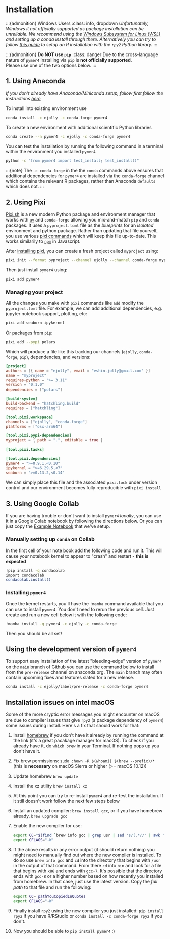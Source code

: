 # Installation

:::{admonition} Windows Users
:class: info, dropdown
*Unfortunately, Windows it not officially supported as package installation can be unreliable. We recommend using the [Windows Subsystem for Linux (WSL)](https://learn.microsoft.com/en-us/windows/wsl/install) and setting up a conda install through there. Alternatively you can try to follow [this guide](https://joonro.github.io/blog/posts/install-rpy2-windows-10/) to setup an R installation with the `rpy2` Python library.*
:::

:::{admonition} **Do NOT use `pip`**
:class: danger
Due to the cross-language nature of `pymer4` installing via `pip` is **not officially supported**.  
Please use one of the two options below.
:::

## 1. Using Anaconda

*If you don't already have Anaconda/Miniconda setup, follow first follow the instructions [here](https://www.anaconda.com/docs/getting-started/miniconda/install)*


To install into existing environment use

```bash
conda install -c ejolly -c conda-forge pymer4
```

To create a new environment with additional scientific Python libraries

```bash
conda create --n pymer4 -c ejolly -c conda-forge pymer4
```

You can test the installation by running the following command in a terminal within the environment you installed `pymer4`

```bash
python -c "from pymer4 import test_install; test_install()"
```

:::{note}
The `-c conda-forge` in the the `conda` commands above ensures that additional dependencies for `pymer4` are installed via the `conda-forge` channel which contains the relevant R packages, rather than Anaconda `defaults` which does not.
:::

## 2. Using Pixi

[Pixi.sh](https://pixi.sh/latest/python/tutorial/) is a new modern Python package and environment manager that works with [`uv`]() and `conda-forge` allowing you mix-and-match `pip` and `conda` packages. It uses a `pyproject.toml` file as the *blueprints* for an *isolated* environment and python package. Rather than updating that file yourself, you use various [pixi commands](../development/design.md#additional-pixi-commands) which will keep this file up-to-date. This works similarily to [`npm`](https://www.npmjs.com/) in Javascript.

After [installing pixi](https://pixi.sh/latest/#installation), you can create a fresh project called `myproject` using:

```bash
pixi init --format pyproject --channel ejolly --channel conda-forge myproject
```

Then just install `pymer4` using:

```bash
pixi add pymer4
```

### Managing your project

All the changes you make with `pixi` commands like `add` modify the `pyproject.toml` file. For example, we can add additional dependencies, e.g. jupyter notebook support, plotting, etc:

```bash
pixi add seaborn ipykernel
```

Or packages from `pip`:

```bash
pixi add --pypi polars
```

Which will produce a file like this tracking our channels (`ejolly`, `conda-forge`, `pip`), dependencies, and versions:

```toml
[project]
authors = [{ name = "ejolly", email = "eshin.jolly@gmail.com" }]
name = "myproject"
requires-python = ">= 3.11"
version = "0.1.0"
dependencies = ["polars"]

[build-system]
build-backend = "hatchling.build"
requires = ["hatchling"]

[tool.pixi.workspace]
channels = ["ejolly", "conda-forge"]
platforms = ["osx-arm64"]

[tool.pixi.pypi-dependencies]
myproject = { path = ".", editable = true }

[tool.pixi.tasks]

[tool.pixi.dependencies]
pymer4 = ">=0.9.1,<0.10"
ipykernel = ">=6.29.5,<7"
seaborn = ">=0.13.2,<0.14"
```

We can simply place this file and the associated `pixi.lock` under version control and our environment becomes fully reproducible with `pixi install`


## 3. Using Google Collab

If you are having trouble or don't want to install `pymer4` *locally*, you can use it in a Google Colab notebook by following the directions below. Or you can just copy the [Example Notebook](https://colab.research.google.com/drive/19D15LAid9GgqSm9kU_TXy9ERUM7mBvnN?usp=sharing) that we've setup. 


### Manually setting up `conda` on Collab 

In the first cell of your note book add the following code and run it. This will cause your notebook kernel to appear to "crash" and restart - **this is expected**

```bash
!pip install -q condacolab
import condacolab
condacolab.install()
```

### Installing `pymer4`

Once the kernel restarts, you'll have the `!mamba` command available that you can use to install `pymer4`. You don't need to rerun the previous cell. Just create and run a new cell below it with the following code:

```bash
!mamba install -q pymer4 -c ejolly -c conda-forge
```

Then you should be all set!

## Using the development version of `pymer4`

To support easy installation of the latest "bleeding-edge" version of `pymer4` on the `main` branch of Github you can use the command below to install from the `pre-release` channel on anaconda.org. The `main` branch may often contain upcoming fixes and features slated for a new release.

```bash
conda install -c ejolly/label/pre-release -c conda-forge pymer4
```

## Installation issues on intel macOS

Some of the more cryptic error messages you might encounter on macOS are
due to compiler issues that give `rpy2` (a package dependency of
`pymer4`) some issues during install. Here\'s a fix that should work for
that:

1.  Install [homebrew](https://brew.sh/) if you don\'t have it already
    by running the command at the link (it\'s a great pacakage manager
    for macOS). To check if you already have it, do `which brew` in your
    Terminal. If nothing pops up you don\'t have it.

2.  Fix brew permissions: `sudo chown -R $(whoami) $(brew --prefix)/*`
    (this is **necessary** on macOS Sierra or higher (\>= macOS 10.12))

3.  Update homebrew `brew update`

4.  Install the xz utility `brew install xz`

5.  At this point you can try to re-install `pymer4` and re-test the
    installation. If it still doesn\'t work follow the next few steps
    below

6.  Install an updated compiler: `brew install gcc`, or if you have
    homebrew already, `brew upgrade gcc`

7.  Enable the new compiler for use:

    ``` bash
    export CC="$(find `brew info gcc | grep usr | sed 's/(.*//' | awk '{printf $1"/bin"}'` -name 'x86*gcc-?')"
    export CFLAGS="-W"
    ```

8.  If the above results in any error output (it should return nothing)
    you might need to manually find out where the new compiler is
    installed. To do so use `brew info gcc` and `cd` into the directory
    that begins with `/usr` in the output of that command. From there
    `cd` into `bin` and look for a file that begins with `x86` and ends
    with `gcc-7`. It\'s possible that the directory ends with `gcc-8` or
    a higher number based on how recently you installed from homebrew.
    In that case, just use the latest version. Copy the *full path* to
    that file and run the following:

    ``` bash
    export CC= pathYouCopiedInQuotes
    export CFLAGS="-W"
    ```

9.  Finally install `rpy2` using the new compiler you just installed:
    `pip install rpy2` if you have R/RStudio or
    `conda install -c conda-forge rpy2` if you don\'t.

10. Now you should be able to `pip install pymer4` :)
